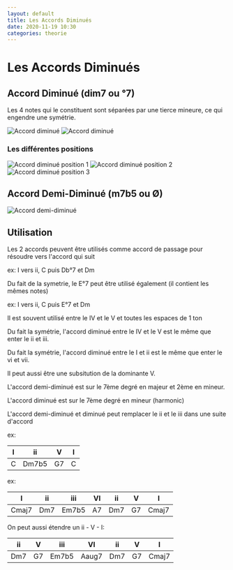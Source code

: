 ```yaml
---
layout: default
title: Les Accords Diminués
date: 2020-11-19 10:30
categories: theorie
---
```


# Les Accords Diminués

## Accord Diminué (dim7 ou °7)

Les 4 notes qui le constituent sont séparées par une tierce mineure, ce qui engendre une symétrie.

![Accord diminué](https://raw.githubusercontent.com/atouchard/music/master/assets/images/full-diminished1-tierce.png "Accord diminué")
![Accord diminué](https://raw.githubusercontent.com/atouchard/music/master/assets/images/full-diminished1-symetrie.png "Accord diminué")

### Les différentes positions

![Accord diminué position 1](https://raw.githubusercontent.com/atouchard/music/master/assets/images/full-diminished1.png "Accord diminué position 1")
![Accord diminué position 2](https://raw.githubusercontent.com/atouchard/music/master/assets/images/full-diminished2.png "Accord diminué position 2")
![Accord diminué position 3](https://raw.githubusercontent.com/atouchard/music/master/assets/images/full-diminished3.png "Accord diminué position 3")

## Accord Demi-Diminué (m7b5 ou Ø)

![Accord demi-diminué](https://raw.githubusercontent.com/atouchard/music/master/assets/images/semi-diminished1.png "Accord demi-diminué")

## Utilisation

Les 2 accords peuvent être utilisés comme accord de passage pour résoudre vers l'accord qui suit

ex: I vers ii, C puis Db°7 et Dm

Du fait de la symetrie, le E°7 peut être utilisé également (il contient les mêmes notes)

ex: I vers ii, C puis E°7 et Dm

Il est souvent utilisé entre le IV et le V et toutes les espaces de 1 ton

Du fait la symétrie, l'accord diminué entre le IV et le V est le même que enter le ii et iii.

Du fait la symétrie, l'accord diminué entre le I et ii est le même que enter le vi et vii.

Il peut aussi être une subsitution de la dominante V.

L'accord demi-diminué est sur le 7ème degré en majeur et 2ème en mineur.

L'accord diminué est sur le 7ème degré en mineur (harmonic)

L'accord demi-diminué et diminué peut remplacer le ii et le iii dans une suite d'accord

ex:

| I  |   ii  |  V | I |
|----|-------|----|---|
| C  | Dm7b5 | G7 | C |

ex:

|   I   |  ii |  iii  | VI | ii  | V  |   I   |
|-------|-----|-------|----|-----|----|-------|
| Cmaj7 | Dm7 | Em7b5 | A7 | Dm7 | G7 | Cmaj7 |
    

On peut aussi étendre un ii - V - I:

|  ii |  V |  iii  |   VI  | ii  | V  |   I   |
|-----|----|-------|-------|-----|----|-------|
| Dm7 | G7 | Em7b5 | Aaug7 | Dm7 | G7 | Cmaj7 |
